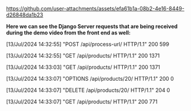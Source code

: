 

https://github.com/user-attachments/assets/efa61b1a-08b2-4e16-8449-d26848da1b23


**Here we can see the Django Server requests that are being received during the demo video from the front end as well:**

[13/Jul/2024 14:32:55] "POST /api/process-url/ HTTP/1.1" 200 599

[13/Jul/2024 14:32:55] "GET /api/products/ HTTP/1.1" 200 1371

[13/Jul/2024 14:33:03] "GET /api/products/ HTTP/1.1" 200 1371

[13/Jul/2024 14:33:07] "OPTIONS /api/products/20/ HTTP/1.1" 200 0

[13/Jul/2024 14:33:07] "DELETE /api/products/20/ HTTP/1.1" 204 0

[13/Jul/2024 14:33:07] "GET /api/products/ HTTP/1.1" 200 771
